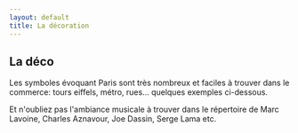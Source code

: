 ```yaml
---
layout: default
title: La décoration
---
```


## La déco

Les symboles évoquant Paris sont très nombreux et faciles à trouver dans le commerce: tours eiffels, métro, rues... quelques exemples ci-dessous.

Et n'oubliez pas l'ambiance musicale à trouver dans le répertoire de Marc Lavoine, Charles Aznavour, Joe Dassin, Serge Lama etc.
